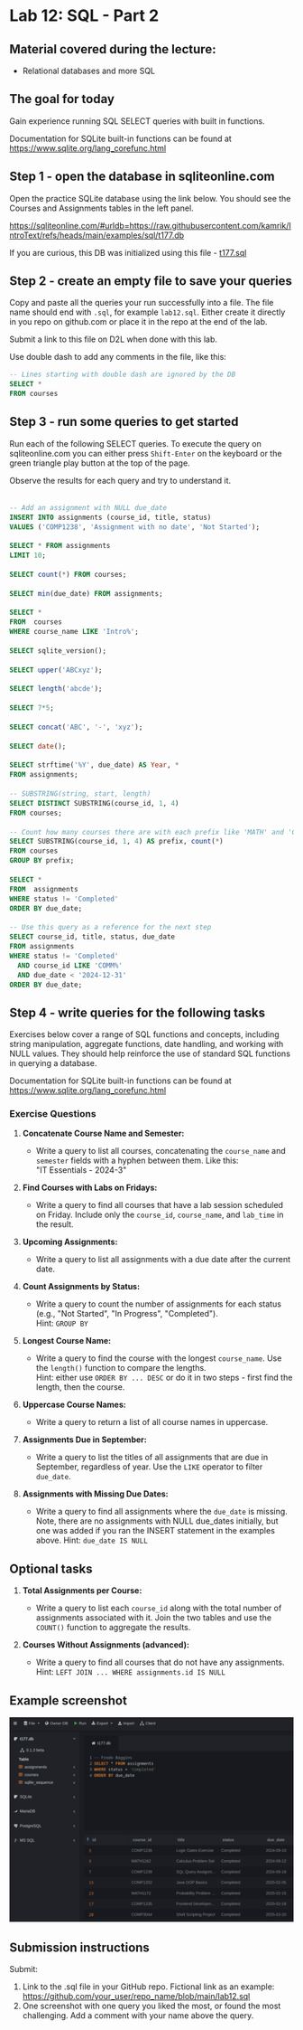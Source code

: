 # Lab 12: SQL - Part 2



## Material covered during the lecture:
- Relational databases and more SQL

## The goal for today
Gain experience running SQL SELECT queries with built in functions.

Documentation for SQLite built-in functions can be found at https://www.sqlite.org/lang_corefunc.html

## Step 1 - open the database in sqliteonline.com
Open the practice SQLite database using the link below.
You should see the Courses and Assignments tables in the left panel.

https://sqliteonline.com/#urldb=https://raw.githubusercontent.com/kamrik/IntroText/refs/heads/main/examples/sql/t177.db

If you are curious, this DB was initialized using this file - [t177.sql](../examples/sql/t177.sql)


## Step 2 - create an empty file to save your queries
Copy and paste all the queries your run successfully into a file. 
The file name should end with `.sql`, for example
`lab12.sql`. 
Either create it directly in you repo on github.com or place it in the repo at the end of the lab.

Submit a link to this file on D2L when done with this lab.


Use double dash to add any comments in the file, like this:

```sql
-- Lines starting with double dash are ignored by the DB
SELECT * 
FROM courses
``` 

## Step 3 - run some queries to get started
Run each of the following SELECT queries.
To execute the query on sqliteonline.com you can either press `Shift-Enter` on the keyboard or the green triangle play button at the top of the page.

Observe the results for each query and try to understand it.

```sql

-- Add an assignment with NULL due_date
INSERT INTO assignments (course_id, title, status) 
VALUES ('COMP1238', 'Assignment with no date', 'Not Started');

SELECT * FROM assignments
LIMIT 10; 

SELECT count(*) FROM courses;

SELECT min(due_date) FROM assignments;

SELECT *
FROM  courses
WHERE course_name LIKE 'Intro%';

SELECT sqlite_version();

SELECT upper('ABCxyz');

SELECT length('abcde');

SELECT 7*5;

SELECT concat('ABC', '-', 'xyz');

SELECT date();

SELECT strftime('%Y', due_date) AS Year, * 
FROM assignments;

-- SUBSTRING(string, start, length)
SELECT DISTINCT SUBSTRING(course_id, 1, 4) 
FROM courses;

-- Count how many courses there are with each prefix like 'MATH' and 'COMP'
SELECT SUBSTRING(course_id, 1, 4) AS prefix, count(*)
FROM courses
GROUP BY prefix;

SELECT *
FROM  assignments
WHERE status != 'Completed'
ORDER BY due_date;

-- Use this query as a reference for the next step
SELECT course_id, title, status, due_date
FROM assignments
WHERE status != 'Completed'	
  AND course_id LIKE 'COMM%'
  AND due_date < '2024-12-31'
ORDER BY due_date;
```

## Step 4 - write queries for the following tasks
Exercises below cover a range of SQL functions and concepts, including string manipulation, aggregate functions, date handling, and working with NULL values. They should help reinforce the use of standard SQL functions in querying a database.

Documentation for SQLite built-in functions can be found at https://www.sqlite.org/lang_corefunc.html

### Exercise Questions  
   
1. **Concatenate Course Name and Semester:**  
   - Write a query to list all courses, concatenating the `course_name` and `semester` fields with a hyphen between them. Like this:  
   "IT Essentials - 2024-3"
   
1. **Find Courses with Labs on Fridays:**  
   - Write a query to find all courses that have a lab session scheduled on Friday. Include only the `course_id`, `course_name`, and `lab_time` in the result.  
   
1. **Upcoming Assignments:**  
   - Write a query to list all assignments with a due date after the current date.  
   
1. **Count Assignments by Status:**  
   - Write a query to count the number of assignments for each status (e.g., "Not Started", "In Progress", "Completed").  
   Hint: `GROUP BY`
   
1. **Longest Course Name:**  
   - Write a query to find the course with the longest `course_name`. Use the `length()` function to compare the lengths.  
   Hint: either use `ORDER BY ... DESC` or do it in two steps - first find the length, then the course.
   
1. **Uppercase Course Names:**  
   - Write a query to return a list of all course names in uppercase.  
   
1. **Assignments Due in September:**  
   - Write a query to list the titles of all assignments that are due in September, regardless of year. Use the `LIKE` operator to filter `due_date`.
   
1. **Assignments with Missing Due Dates:**  
   - Write a query to find all assignments where the `due_date` is missing. Note, there are no assignments with NULL due_dates initially, but one was added if you ran the INSERT statement in the examples above.
   Hint: `due_date IS NULL`  
   

## Optional tasks
1. **Total Assignments per Course:**  
    - Write a query to list each `course_id` along with the total number of assignments associated with it. Join the two tables and use the `COUNT()` function to aggregate the results.  

1. **Courses Without Assignments (advanced):**  
   - Write a query to find all courses that do not have any assignments.  
   Hint: `LEFT JOIN ... WHERE assignments.id IS NULL`  



## Example screenshot

![](img/sqliteonline.png)


## Submission instructions
Submit:
 1. Link to the .sql file in your GitHub repo. Fictional link as an example: https://github.com/your_user/repo_name/blob/main/lab12.sql
 1. One screenshot with one query you liked the most, or found the most challenging. Add a comment with your name above the query.

